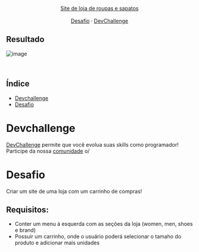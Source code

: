 <br />
<p align="center">
  <a href="https://www.linkedin.com/in/adryelsimon">

 <p align="center">
    Site de loja de roupas e sapatos
       <br />
    <br />
    <a href="https://github.com/devchallenge-io/shop-website">Desafio</a>
    ·
    <a href="https://devchallenge.now.sh/">DevChallenge</a>
  </p>
</p>

## Resultado

  ![image](https://user-images.githubusercontent.com/88943961/168411508-3dc237c4-f955-4c10-a21a-15cd38748af9.png)

  
<br/>

## Índice

- [Devchallenge](#devchallenge)
- [Desafio](#desafio)

# Devchallenge

<a href="https://devchallenge.now.sh/"> DevChallenge</a> permite que você evolua suas skills como programador! Participe da nossa <a href="https://discord.gg/yvYXhGj">comunidade</a> o/

# Desafio

Criar um site de uma loja com um carrinho de compras!

## Requisitos:

- Conter um menu à esquerda com as seções da loja (women, men, shoes e brand)<br>
- Possuir um carrinho, onde o usuário poderá selecionar o tamaho do produto e adicionar mais unidades<br>
